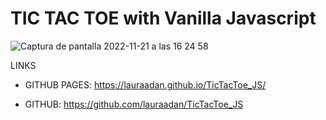 # TIC TAC TOE with Vanilla Javascript

![Captura de pantalla 2022-11-21 a las 16 24 58](https://user-images.githubusercontent.com/86961241/203092781-10703b0d-e838-439d-9bec-52ba8767cf81.png)


LINKS

- GITHUB PAGES: https://lauraadan.github.io/TicTacToe_JS/

-  GITHUB: https://github.com/lauraadan/TicTacToe_JS
